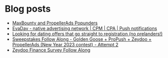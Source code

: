 # Blog posts
<!-- BLOG-POST-LIST:START -->
- [MaxBounty and PropellerAds Popunders](https://afflift.com/f/threads/maxbounty-and-propellerads-popunders.10320/)
- [EvaDav - native advertising network | CPM | CPA | Push notifications](https://afflift.com/f/threads/evadav-native-advertising-network-cpm-cpa-push-notifications.1501/)
- [Looking for dating offers that go straight to registration &lpar;no prelanders!&rpar;](https://afflift.com/f/threads/looking-for-dating-offers-that-go-straight-to-registration-no-prelanders.10310/)
- [Sweepstakes Follow Along - Golden Goose + ProPush + Zeydoo + PropellerAds &lpar;New Year 2023 contest&rpar; - Attempt 2](https://afflift.com/f/threads/sweepstakes-follow-along-golden-goose-propush-zeydoo-propellerads-new-year-2023-contest-attempt-2.10313/)
- [Zeydoo Finance Survey Follow Along](https://afflift.com/f/threads/zeydoo-finance-survey-follow-along.10174/)
<!-- BLOG-POST-LIST:END -->
